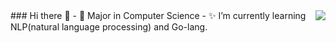 <img align="right" src="https://github-readme-stats.vercel.app/api?username=ringotc&show_icons=true&icon_color=805AD5&text_color=718096&bg_color=ffffff&hide_title=true" />
### Hi there 👋
- 🎈 Major in Computer Science
- ✨ I’m currently learning NLP(natural language processing) and Go-lang.
<!--
**RingoTC/RingoTC** is a ✨ _special_ ✨ repository because its `README.md` (this file) appears on your GitHub profile.

Here are some ideas to get you started:

- 🔭 I’m currently working on ...
- 🌱 I’m currently learning ...
- 👯 I’m looking to collaborate on ...
- 🤔 I’m looking for help with ...
- 💬 Ask me about ...
- 📫 How to reach me: ...
- 😄 Pronouns: ...
- ⚡ Fun fact: ...
-->
